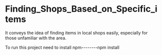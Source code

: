# Finding_Shops_Based_on_Specific_items
It conveys the idea of finding items in local shops easily, especially for those unfamiliar with the area.

To run this project need to install npm--------npm install
